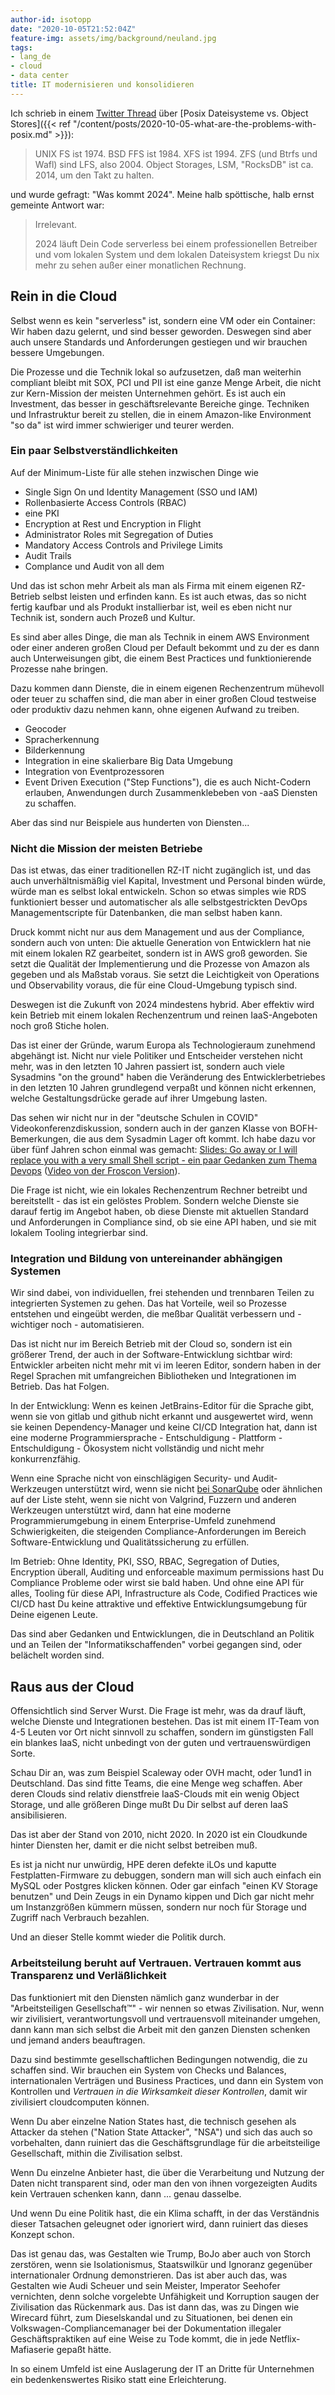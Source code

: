 ```yaml
---
author-id: isotopp
date: "2020-10-05T21:52:04Z"
feature-img: assets/img/background/neuland.jpg
tags:
- lang_de
- cloud
- data center
title: IT modernisieren und konsolidieren
---
```

Ich schrieb in einem [Twitter Thread](https://twitter.com/isotopp/status/1313084134168944640) über [Posix Dateisysteme vs. Object Stores]({{< ref "/content/posts/2020-10-05-what-are-the-problems-with-posix.md" >}}):

> UNIX FS ist 1974.
> BSD FFS ist 1984.
> XFS ist 1994.
> ZFS (und Btrfs und Wafl) sind LFS, also 2004.
> Object Storages, LSM, "RocksDB" ist ca. 2014, um den Takt zu halten.

und wurde gefragt: "Was kommt 2024". Meine halb spöttische, halb ernst gemeinte Antwort war:

> Irrelevant.
>
> 2024 läuft Dein Code serverless bei einem professionellen Betreiber und vom lokalen System und dem lokalen Dateisystem kriegst Du nix mehr zu sehen außer einer monatlichen Rechnung.

## Rein in die Cloud

Selbst wenn es kein "serverless" ist, sondern eine VM oder ein Container: Wir haben dazu gelernt, und sind besser geworden. Deswegen sind aber auch unsere Standards und Anforderungen gestiegen und wir brauchen bessere Umgebungen.

Die Prozesse und die Technik lokal so aufzusetzen, daß man weiterhin compliant bleibt mit SOX, PCI und PII ist eine ganze Menge Arbeit, die nicht zur Kern-Mission der meisten Unternehmen gehört. Es ist auch ein Investment, das besser in geschäftsrelevante Bereiche ginge. Techniken und Infrastruktur bereit zu stellen, die in einem Amazon-like Environment "so da" ist wird immer schwieriger und teurer werden.

### Ein paar Selbstverständlichkeiten

Auf der Minimum-Liste für alle stehen inzwischen Dinge wie

- Single Sign On und Identity Management (SSO und IAM)
- Rollenbasierte Access Controls (RBAC)
- eine PKI
- Encryption at Rest und Encryption in Flight
- Administrator Roles mit Segregation of Duties
- Mandatory Access Controls and Privilege Limits
- Audit Trails
- Complance und Audit von all dem

Und das ist schon mehr Arbeit als man als Firma mit einem eigenen RZ-Betrieb selbst leisten und erfinden kann. Es ist auch etwas, das so nicht fertig kaufbar und als Produkt installierbar ist, weil es eben nicht nur Technik ist, sondern auch Prozeß und Kultur.

Es sind aber alles Dinge, die man als Technik in einem AWS Environment oder einer anderen großen Cloud per Default bekommt und zu der es dann auch Unterweisungen gibt, die einem Best Practices und funktionierende Prozesse nahe bringen.

Dazu kommen dann Dienste, die in einem eigenen Rechenzentrum mühevoll oder teuer zu schaffen sind, die man aber in einer großen Cloud testweise oder produktiv dazu nehmen kann, ohne eigenen Aufwand zu treiben.

- Geocoder
- Spracherkennung
- Bilderkennung
- Integration in eine skalierbare Big Data Umgebung
- Integration von Eventprozessoren
- Event Driven Execution ("Step Functions"), die es auch Nicht-Codern erlauben, Anwendungen durch Zusammenklebeben von -aaS Diensten zu schaffen.

Aber das sind nur Beispiele aus hunderten von Diensten...

### Nicht die Mission der meisten Betriebe

Das ist etwas, das einer traditionellen RZ-IT nicht zugänglich ist, und das auch unverhältnismäßig viel Kapital, Investment und Personal binden würde, würde man es selbst lokal entwickeln. Schon so etwas simples wie RDS funktioniert besser und automatischer als alle selbstgestrickten DevOps Managementscripte für Datenbanken, die man selbst haben kann.

Druck kommt nicht nur aus dem Management und aus der Compliance, sondern auch von unten: Die aktuelle Generation von Entwicklern hat nie mit einem lokalen RZ gearbeitet, sondern ist in AWS groß geworden. Sie setzt die Qualität der Implementierung und die Prozesse von Amazon als gegeben und als Maßstab voraus. Sie setzt die Leichtigkeit von Operations und Observability voraus, die für eine Cloud-Umgebung typisch sind.

Deswegen ist die Zukunft von 2024 mindestens hybrid. Aber effektiv wird kein Betrieb mit einem lokalen Rechenzentrum und reinen IaaS-Angeboten noch groß Stiche holen.

Das ist einer der Gründe, warum Europa als Technologieraum zunehmend abgehängt ist. Nicht nur viele Politiker und Entscheider verstehen nicht mehr, was in den letzten 10 Jahren passiert ist, sondern auch viele Sysadmins "on the ground" haben die Veränderung des Entwicklerbetriebes in den letzten 10 Jahren grundlegend verpaßt und können nicht erkennen, welche Gestaltungsdrücke gerade auf ihrer Umgebung lasten.

Das sehen wir nicht nur in der "deutsche Schulen in COVID" Videokonferenzdiskussion, sondern auch in der ganzen Klasse von BOFH-Bemerkungen, die aus dem Sysadmin Lager oft kommt. Ich habe dazu vor über fünf Jahren schon einmal was gemacht: [Slides: Go away or I will replace you with a very small Shell script - ein paar Gedanken zum Thema Devops](https://www.slideshare.net/isotopp/go-away-or-i-will-replace-you-with-a-little-shell-script#2) ([Video von der Froscon Version](https://media.ccc.de/v/froscon2015-1500-go_away_or_i_will_replace_you_with_a_very_little_shell_script)).

Die Frage ist nicht, wie ein lokales Rechenzentrum Rechner betreibt und bereitstellt - das ist ein gelöstes Problem. Sondern welche Dienste sie darauf fertig im Angebot haben, ob diese Dienste mit aktuellen Standard und Anforderungen in Compliance sind, ob sie eine API haben, und sie mit lokalem Tooling integrierbar sind.

### Integration und Bildung von untereinander abhängigen Systemen

Wir sind dabei, von individuellen, frei stehenden und trennbaren Teilen zu integrierten Systemen zu gehen. Das hat Vorteile, weil so Prozesse entstehen und eingeübt werden, die meßbar Qualität verbessern und - wichtiger noch - automatisieren.

Das ist nicht nur im Bereich Betrieb mit der Cloud so, sondern ist ein größerer Trend, der auch in der Software-Entwicklung sichtbar wird: Entwickler arbeiten nicht mehr mit vi im leeren Editor, sondern haben in der Regel Sprachen mit umfangreichen Bibliotheken und Integrationen im Betrieb. Das hat Folgen.

In der Entwicklung: Wenn es keinen JetBrains-Editor für die Sprache gibt, wenn sie von gitlab und github nicht erkannt und ausgewertet wird, wenn sie keinen Dependency-Manager und keine CI/CD Integration hat, dann ist eine moderne Programmiersprache - Entschuldigung - Plattform - Entschuldigung - Ökosystem nicht vollständig und nicht mehr konkurrenzfähig.

Wenn eine Sprache nicht von einschlägigen Security- und Audit-Werkzeugen unterstützt wird, wenn sie nicht [bei SonarQube](https://www.sonarqube.org/features/multi-languages/) oder ähnlichen auf der Liste steht, wenn sie nicht von Valgrind, Fuzzern und anderen Werkzeugen unterstützt wird, dann hat eine moderne Programmierumgebung in einem Enterprise-Umfeld zunehmend Schwierigkeiten, die steigenden Compliance-Anforderungen im Bereich Software-Entwicklung und Qualitätssicherung zu erfüllen.

Im Betrieb: Ohne Identity, PKI, SSO, RBAC, Segregation of Duties, Encryption überall, Auditing und enforceable maximum permissions hast Du Compliance Probleme oder wirst sie bald haben. Und ohne eine API für alles, Tooling für diese API, Infrastructure als Code, Codified Practices wie CI/CD hast Du keine attraktive und effektive Entwicklungsumgebung für Deine eigenen Leute.

Das sind aber Gedanken und Entwicklungen, die in Deutschland an Politik und an Teilen der "Informatikschaffenden" vorbei gegangen sind, oder belächelt worden sind.

## Raus aus der Cloud

Offensichtlich sind Server Wurst. Die Frage ist mehr, was da drauf läuft, welche Dienste und Integrationen bestehen. Das ist mit einem IT-Team von 4-5 Leuten vor Ort nicht sinnvoll zu schaffen, sondern im günstigsten Fall ein blankes IaaS, nicht unbedingt von der guten und vertrauenswürdigen Sorte.

Schau Dir an, was zum Beispiel Scaleway oder OVH macht, oder 1und1 in Deutschland. Das sind fitte Teams, die eine Menge weg schaffen. Aber deren Clouds sind relativ dienstfreie IaaS-Clouds mit ein wenig Object Storage, und alle größeren Dinge mußt Du Dir selbst auf deren IaaS ansibilisieren.

Das ist aber der Stand von 2010, nicht 2020. In 2020 ist ein Cloudkunde hinter Diensten her, damit er die nicht selbst betreiben muß.

Es ist ja nicht nur unwürdig, HPE deren defekte iLOs und kaputte Festplatten-Firmware zu debuggen, sondern man will sich auch einfach ein MySQL oder Postgres klicken können. Oder gar einfach "einen KV Storage benutzen" und Dein Zeugs in ein Dynamo kippen und Dich gar nicht mehr um Instanzgrößen kümmern müssen, sondern nur noch für Storage und Zugriff nach Verbrauch bezahlen.

Und an dieser Stelle kommt wieder die Politik durch.

### Arbeitsteilung beruht auf Vertrauen. Vertrauen kommt aus Transparenz und Verläßlichkeit

Das funktioniert mit den Diensten nämlich ganz wunderbar in der "Arbeitsteiligen Gesellschaft™" - wir nennen so etwas Zivilisation. Nur, wenn wir zivilisiert, verantwortungsvoll und vertrauensvoll miteinander umgehen, dann kann man sich selbst die Arbeit mit den ganzen Diensten schenken und jemand anders beauftragen.

Dazu sind bestimmte gesellschaftlichen Bedingungen notwendig, die zu schaffen sind. Wir brauchen ein System von Checks und Balances, internationalen Verträgen und Business Practices, und dann ein System von Kontrollen und *Vertrauen in die Wirksamkeit dieser Kontrollen*, damit wir zivilisiert cloudcomputen können.

Wenn Du aber einzelne Nation States hast, die technisch gesehen als Attacker da stehen ("Nation State Attacker", "NSA") und sich das auch so vorbehalten, dann ruiniert das die Geschäftsgrundlage für die arbeitsteilige Gesellschaft, mithin die Zivilisation selbst. 

Wenn Du einzelne Anbieter hast, die über die Verarbeitung und Nutzung der Daten nicht transparent sind, oder man den von ihnen vorgezeigten Audits kein Vertrauen schenken kann, dann ... genau dasselbe.

Und wenn Du eine Politik hast, die ein Klima schafft, in der das Verständnis dieser Tatsachen geleugnet oder ignoriert wird, dann ruiniert das dieses Konzept schon.

Das ist genau das, was Gestalten wie Trump, BoJo aber auch von Storch zerstören, wenn sie Isolationismus, Staatswilkür und Ignoranz gegenüber internationaler Ordnung demonstrieren. Das ist aber auch das, was Gestalten wie Audi Scheuer und sein Meister, Imperator Seehofer vernichten, denn solche vorgelebte Unfähigkeit und Korruption saugen der Zivilisation das Rückenmark aus. Das ist dann das, was zu Dingen wie Wirecard führt, zum Dieselskandal und zu Situationen, bei denen ein Volkswagen-Compliancemanager bei der Dokumentation illegaler Geschäftspraktiken auf eine Weise zu Tode kommt, die in jede Netflix-Mafiaserie gepaßt hätte.

In so einem Umfeld ist eine Auslagerung der IT an Dritte für Unternehmen ein bedenkenswertes Risiko statt eine Erleichterung.